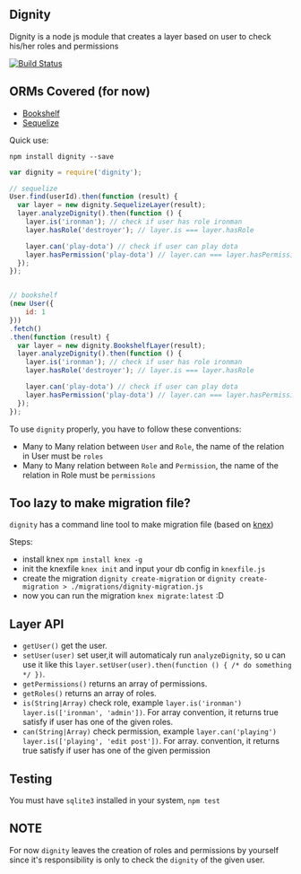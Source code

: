 Dignity
-----
Dignity is a node js module that creates a layer based on user to check his/her roles and permissions

[![Build Status](https://travis-ci.org/sendyHalim/dignity.svg)](https://travis-ci.org/sendyHalim/dignity)

## ORMs Covered (for now)
* [Bookshelf](https://github.com/tgriesser/bookshelf)
* [Sequelize](https://github.com/sequelize/sequelize)

Quick use:

`npm install dignity --save`

```js
var dignity = require('dignity');

// sequelize
User.find(userId).then(function (result) {
  var layer = new dignity.SequelizeLayer(result);
  layer.analyzeDignity().then(function () {
    layer.is('ironman'); // check if user has role ironman
    layer.hasRole('destroyer'); // layer.is === layer.hasRole

    layer.can('play-dota') // check if user can play dota
    layer.hasPermission('play-dota') // layer.can === layer.hasPermission
  });
});


// bookshelf
(new User({
    id: 1
}))
.fetch()
.then(function (result) {
  var layer = new dignity.BookshelfLayer(result);
  layer.analyzeDignity().then(function () {
    layer.is('ironman'); // check if user has role ironman
    layer.hasRole('destroyer'); // layer.is === layer.hasRole

    layer.can('play-dota') // check if user can play dota
    layer.hasPermission('play-dota') // layer.can === layer.hasPermission
  });
});
```

To use `dignity` properly, you have to follow these conventions:

* Many to Many relation between `User` and `Role`, the name of the relation in User must be `roles`
* Many to Many relation between `Role` and `Permission`, the name of the relation in Role must be `permissions`

## Too lazy to make migration file?
`dignity` has a command line tool to make migration file (based on [knex](https://github.com/tgriesser/knex))

Steps:
* install knex `npm install knex -g`
* init the knexfile `knex init` and input your db config in `knexfile.js`
* create the migration `dignity create-migration` or `dignity create-migration > ./migrations/dignity-migration.js`
* now you can run the migration `knex migrate:latest` :D

## Layer API
* `getUser()` get the user.
* `setUser(user)` set user,it will automaticaly run `analyzeDignity`, so u can use it like this `layer.setUser(user).then(function () { /* do something */ })`.
* `getPermissions()` returns an array of permissions.
* `getRoles()` returns an array of roles.
* `is(String|Array)` check role, example `layer.is('ironman')` `layer.is(['ironman', 'admin'])`. For array convention, it returns true satisfy if user has one of the given roles.
* `can(String|Array)` check permission, example `layer.can('playing')` `layer.is(['playing', 'edit post'])`. For array. convention, it returns true satisfy if user has one of the given permission

## Testing
You must have `sqlite3` installed in your system, `npm test`

## NOTE
For now `dignity` leaves the creation of roles and permissions by yourself since it's responsibility is only to check the `dignity` of the given user.

